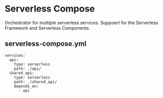 # Serverless Compose
Orchestrator for multiple serverless services. Suppoert for the Serverless Framework and Serverless Components.

## serverless-compose.yml

```
services:
  api:
    type: serverless
    path: ./api/
  shared_api:
    type: serverless
    path: ./shared_api/
    depends_on:
      - api
```
